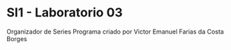 # SI1 - Laboratorio 03
Organizador de Series
Programa criado por Victor Emanuel Farias da Costa Borges
